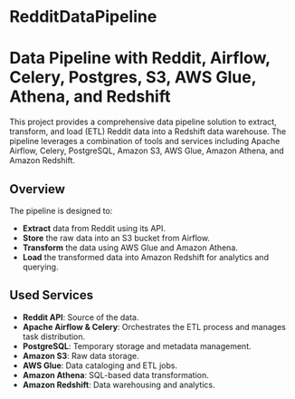 # RedditDataPipeline
# Data Pipeline with Reddit, Airflow, Celery, Postgres, S3, AWS Glue, Athena, and Redshift

This project provides a comprehensive data pipeline solution to extract, transform, and load (ETL) Reddit data into a Redshift data warehouse. The pipeline leverages a combination of tools and services including Apache Airflow, Celery, PostgreSQL, Amazon S3, AWS Glue, Amazon Athena, and Amazon Redshift.


## Overview
The pipeline is designed to:
- **Extract** data from Reddit using its API.
- **Store** the raw data into an S3 bucket from Airflow.
- **Transform** the data using AWS Glue and Amazon Athena.
- **Load** the transformed data into Amazon Redshift for analytics and querying.

## Used Services
- **Reddit API**: Source of the data.
- **Apache Airflow & Celery**: Orchestrates the ETL process and manages task distribution.
- **PostgreSQL**: Temporary storage and metadata management.
- **Amazon S3**: Raw data storage.
- **AWS Glue**: Data cataloging and ETL jobs.
- **Amazon Athena**: SQL-based data transformation.
- **Amazon Redshift**: Data warehousing and analytics.



